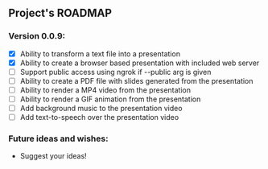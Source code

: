 ## Project's ROADMAP

### Version 0.0.9:
- [x] Ability to transform a text file into a presentation
- [x] Ability to create a browser based presentation with included web server
- [ ] Support public access using ngrok if --public arg is given
- [ ] Ability to create a PDF file with slides generated from the presentation
- [ ] Ability to render a MP4 video from the presentation 
- [ ] Ability to render a GIF animation from the presentation 
- [ ] Add background music to the presentation video
- [ ] Add text-to-speech over the presentation video

### Future ideas and wishes:
- Suggest your ideas!
